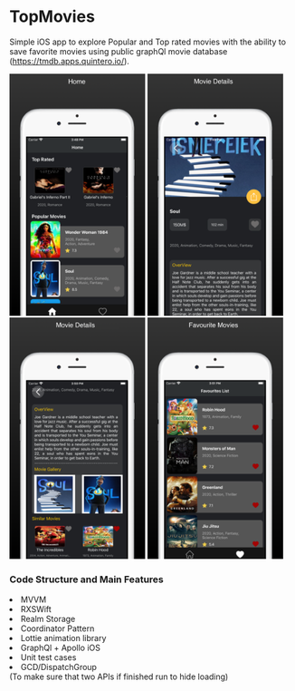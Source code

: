 # TopMovies


Simple iOS app to explore Popular and Top rated movies with the ability to save favorite movies using public graphQl movie database (https://tmdb.apps.quintero.io/).


<p float="left">
  <img src="/TopMovies/ScreenShots/screenshot_1.png" width="240" />
  <img src="/TopMovies/ScreenShots/screenshot_2.png" width="240" />
  <img src="/TopMovies/ScreenShots/screenshot_3.png" width="240" />
  <img src="/TopMovies/ScreenShots/screenshot_4.png" width="240" />
</p>











<h3> Code Structure and Main Features </h3>
<li> MVVM</li>
<li> RXSWift</li>
<li> Realm Storage </li>
<li> Coordinator Pattern </li>
<li> Lottie animation library</li>
<li>GraphQl + Apollo iOS</li>
<li>Unit test cases </li>
<li> GCD/DispatchGroup</li> (To make sure that two APIs if finished run to hide loading)
